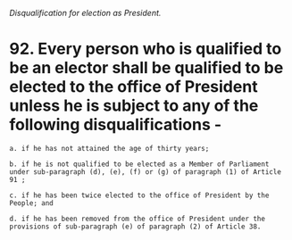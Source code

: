 *Disqualification for election as President.*

# 92. Every person who is qualified to be an elector shall be qualified to be elected to the office of President unless he is subject to any of the following disqualifications -

    a. if he has not attained the age of thirty years;

    b. if he is not qualified to be elected as a Member of Parliament under sub-paragraph (d), (e), (f) or (g) of paragraph (1) of Article 91 ;

    c. if he has been twice elected to the office of President by the People; and

    d. if he has been removed from the office of President under the provisions of sub-paragraph (e) of paragraph (2) of Article 38.